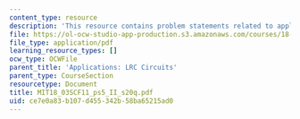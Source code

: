 ```yaml
---
content_type: resource
description: 'This resource contains problem statements related to applications. '
file: https://ol-ocw-studio-app-production.s3.amazonaws.com/courses/18-03sc-differential-equations-fall-2011/ce7e0a83b107d455342b58ba65215ad0_MIT18_03SCF11_ps5_II_s20q.pdf
file_type: application/pdf
learning_resource_types: []
ocw_type: OCWFile
parent_title: 'Applications: LRC Circuits'
parent_type: CourseSection
resourcetype: Document
title: MIT18_03SCF11_ps5_II_s20q.pdf
uid: ce7e0a83-b107-d455-342b-58ba65215ad0
---
```

